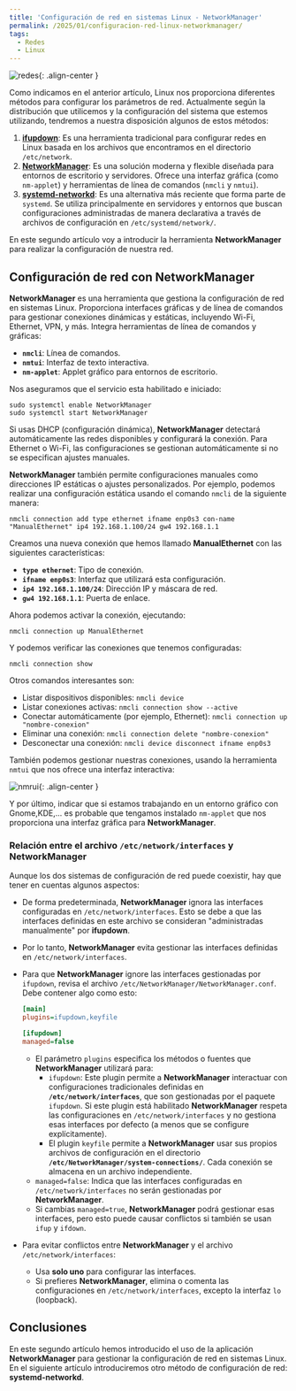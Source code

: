```yaml
---
title: 'Configuración de red en sistemas Linux - NetworkManager'
permalink: /2025/01/configuracion-red-linux-networkmanager/
tags:
  - Redes
  - Linux
---
```


![redes](https://www.josedomingo.org/pledin/assets/wp-content/uploads/2025/01/redes2.png){: .align-center }

Como indicamos en el anterior artículo, Linux nos proporciona diferentes métodos para configurar los parámetros de red. Actualmente según la distribución que utilicemos y la configuración del sistema que estemos utilizando, tendremos a nuestra disposición algunos de estos métodos:

1. [**ifupdown**](https://www.josedomingo.org/pledin/2025/01/configuracion-red-linux-ifupdown/): Es una herramienta tradicional para configurar redes en Linux basada en los archivos que encontramos en el directorio `/etc/network`. 
2. [**NetworkManager**](https://www.josedomingo.org/pledin/2025/01/configuracion-red-linux-networkmanager/): Es una solución moderna y flexible diseñada para entornos de escritorio y servidores. Ofrece una interfaz gráfica (como `nm-applet`) y herramientas de línea de comandos (`nmcli` y `nmtui`).
3. [**systemd-networkd**](https://www.josedomingo.org/pledin/2025/03/configuracion-red-linux-systemd-networkd/): Es una alternativa más reciente que forma parte de `systemd`. Se utiliza principalmente en servidores y entornos que buscan configuraciones administradas de manera declarativa a través de archivos de configuración en `/etc/systemd/network/`. 

En este segundo artículo voy a introducir la herramienta **NetworkManager** para realizar la configuración de nuestra red.

## Configuración de red con NetworkManager

**NetworkManager** es una herramienta que gestiona la configuración de red en sistemas Linux. Proporciona interfaces gráficas y de línea de comandos para gestionar conexiones dinámicas y estáticas, incluyendo Wi-Fi, Ethernet, VPN, y más. Integra herramientas de línea de comandos y gráficas:
* **`nmcli`**: Línea de comandos.
* **`nmtui`**: Interfaz de texto interactiva.
* **`nm-applet`**: Applet gráfico para entornos de escritorio.

<!--more-->

Nos aseguramos que el servicio esta habilitado e iniciado:

```
sudo systemctl enable NetworkManager
sudo systemctl start NetworkManager
```

Si usas DHCP (configuración dinámica), **NetworkManager** detectará automáticamente las redes disponibles y configurará la conexión. Para Ethernet o Wi-Fi, las configuraciones se gestionan automáticamente si no se especifican ajustes manuales.

**NetworkManager** también permite configuraciones manuales como direcciones IP estáticas o ajustes personalizados. Por ejemplo, podemos realizar una configuración estática usando el comando `nmcli` de la siguiente manera:

```
nmcli connection add type ethernet ifname enp0s3 con-name "ManualEthernet" ip4 192.168.1.100/24 gw4 192.168.1.1
```

Creamos una nueva conexión que hemos llamado **ManualEthernet** con las siguientes características:

* **`type ethernet`**: Tipo de conexión.
* **`ifname enp0s3`**: Interfaz que utilizará esta configuración.
* **`ip4 192.168.1.100/24`**: Dirección IP y máscara de red.
* **`gw4 192.168.1.1`**: Puerta de enlace.

Ahora podemos activar la conexión, ejecutando:

```
nmcli connection up ManualEthernet
```

Y podemos verificar las conexiones que tenemos configuradas:

```
nmcli connection show
```

Otros comandos interesantes son:
* Listar dispositivos disponibles: `nmcli device`
* Listar conexiones activas: `nmcli connection show --active`
* Conectar automáticamente (por ejemplo, Ethernet): `nmcli connection up "nombre-conexion"`
* Eliminar una conexión: `nmcli connection delete "nombre-conexion"`
* Desconectar una conexión: `nmcli device disconnect ifname enp0s3`

También podemos gestionar nuestras conexiones, usando la herramienta `nmtui` que nos ofrece una interfaz interactiva:

![nmrui](https://www.josedomingo.org/pledin/assets/wp-content/uploads/2025/01/nmtui.png){: .align-center }

Y por último, indicar que si estamos trabajando en un entorno gráfico con Gnome,KDE,... es probable que tengamos instalado `nm-applet` que nos proporciona una interfaz gráfica para **NetworkManager**.

### Relación entre el archivo `/etc/network/interfaces` y NetworkManager

Aunque los dos sistemas de configuración de red puede coexistir, hay que tener en cuentas algunos aspectos:

* De forma predeterminada, **NetworkManager** ignora las interfaces configuradas en `/etc/network/interfaces`. Esto se debe a que las interfaces definidas en este archivo se consideran "administradas manualmente" por **ifupdown**. 
* Por lo tanto, **NetworkManager** evita gestionar las interfaces definidas en `/etc/network/interfaces`.
* Para que **NetworkManager** ignore las interfaces gestionadas por `ifupdown`, revisa el archivo `/etc/NetworkManager/NetworkManager.conf`. Debe contener algo como esto:

  ```ini
  [main]
  plugins=ifupdown,keyfile

  [ifupdown]
  managed=false
  ```
  * El parámetro `plugins` especifica los métodos o fuentes que **NetworkManager** utilizará para:
    * `ifupdown`: Este plugin permite a **NetworkManager** interactuar con configuraciones tradicionales definidas en **`/etc/network/interfaces`**, que son gestionadas por el paquete `ifupdown`. Si este plugin está habilitado **NetworkManager** respeta las configuraciones en `/etc/network/interfaces` y no gestiona esas interfaces por defecto (a menos que se configure explícitamente).
    * El plugin `keyfile` permite a **NetworkManager** usar sus propios archivos de configuración en el directorio **`/etc/NetworkManager/system-connections/`**. Cada conexión se almacena en un archivo independiente.
  * `managed=false`: Indica que las interfaces configuradas en `/etc/network/interfaces` no serán gestionadas por **NetworkManager**.
  * Si cambias `managed=true`, **NetworkManager** podrá gestionar esas interfaces, pero esto puede causar conflictos si también se usan `ifup` y `ifdown`.

* Para evitar conflictos entre **NetworkManager** y el archivo `/etc/network/interfaces`:
  * Usa **solo uno** para configurar las interfaces.
  * Si prefieres **NetworkManager**, elimina o comenta las configuraciones en `/etc/network/interfaces`, excepto la interfaz `lo` (loopback).

## Conclusiones

En este segundo artículo hemos introducido el uso de la aplicación **NetworkManager** para gestionar la configuración de red en sistemas Linux. En el siguiente artículo introduciremos otro método de configuración de red: **systemd-networkd**.